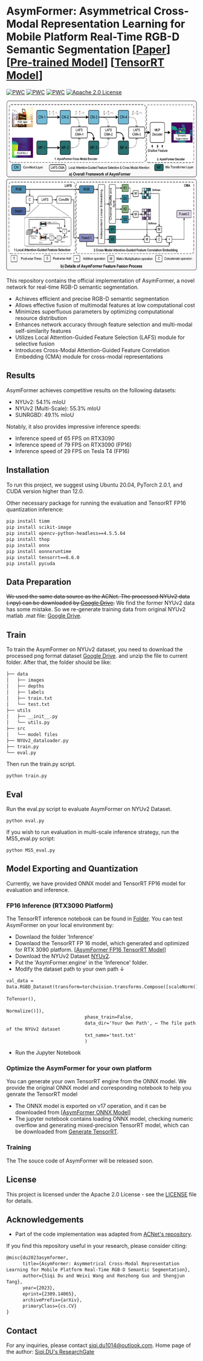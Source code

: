 # AsymFormer: Asymmetrical Cross-Modal Representation Learning for Mobile Platform Real-Time RGB-D Semantic Segmentation [[Paper](https://arxiv.org/abs/2309.14065)] [[Pre-trained Model](https://drive.google.com/file/d/1Pg6r3eJ245GaKbHfZob0Ek0CVhiS7VaR/view?usp=drive_link)] [[TensorRT Model](https://drive.google.com/file/d/1Z57x6e_YSroMCh3p9ttwKB7P7VLfa81k/view?usp=sharing)]

[![PWC](https://img.shields.io/endpoint.svg?url=https://paperswithcode.com/badge/asymformer-asymmetrical-cross-modal/real-time-semantic-segmentation-on-nyu-depth-1)](https://paperswithcode.com/sota/real-time-semantic-segmentation-on-nyu-depth-1?p=asymformer-asymmetrical-cross-modal) [![PWC](https://img.shields.io/endpoint.svg?url=https://paperswithcode.com/badge/asymformer-asymmetrical-cross-modal/semantic-segmentation-on-nyu-depth-v2)](https://paperswithcode.com/sota/semantic-segmentation-on-nyu-depth-v2?p=asymformer-asymmetrical-cross-modal) [![PWC](https://img.shields.io/endpoint.svg?url=https://paperswithcode.com/badge/asymformer-asymmetrical-cross-modal/semantic-segmentation-on-sun-rgbd)](https://paperswithcode.com/sota/semantic-segmentation-on-sun-rgbd?p=asymformer-asymmetrical-cross-modal) [![Apache 2.0 License](https://img.shields.io/badge/license-Apache%202.0-blue.svg)](https://github.com/yourusername/repo/blob/main/LICENSE)

<p align="center">
  <img src="https://github.com/Fourier7754/AsymFormer/blob/main/Image/Overall%20Framework%20of%20AsymFormer.png" width="600" height="450">
</p>

This repository contains the official implementation of AsymFormer, a novel network for real-time RGB-D semantic segmentation.

- Achieves efficient and precise RGB-D semantic segmentation
- Allows effective fusion of multimodal features at low computational cost
- Minimizes superfluous parameters by optimizing computational resource distribution
- Enhances network accuracy through feature selection and multi-modal self-similarity features
- Utilizes Local Attention-Guided Feature Selection (LAFS) module for selective fusion
- Introduces Cross-Modal Attention-Guided Feature Correlation Embedding (CMA) module for cross-modal representations

## Results

AsymFormer achieves competitive results on the following datasets:
- NYUv2: 54.1% mIoU
- NYUv2 (Multi-Scale): 55.3% mIoU
- SUNRGBD: 49.1% mIoU

Notably, it also provides impressive inference speeds:
- Inference speed of 65 FPS on RTX3090
- Inference speed of 79 FPS on RTX3090 (FP16)
- Inference speed of 29 FPS on Tesla T4 (FP16)

## Installation

To run this project, we suggest using Ubuntu 20.04, PyTorch 2.0.1, and CUDA version higher than 12.0.

Other necessary package for running the evaluation and TensorRT FP16 quantization inference:
```
pip install timm
pip install scikit-image
pip install opencv-python-headless==4.5.5.64
pip install thop
pip install onnx
pip install oonnxruntime
pip install tensorrt==8.6.0
pip install pycuda
```

## Data Preparation
~~We used the same data source as the ACNet. The processed NYUv2 data (.npy) can be downloaded by [Google Drive](https://drive.google.com/file/d/1YgcBRCjmkLlVukjmvkNu1A7O8bRd14Ek/view?usp=sharing).~~
We find the former NYUv2 data has some mistake. So we re-generate training data from original NYUv2 matlab .mat file: [Google Drive](https://drive.google.com/file/d/1c18pTIsMX1SJvVPBFpqWa7QILn1NPxTY/view?usp=drive_link).

## Train
To train the AsymFormer on NYUv2 dataset, you need to download the processed png format dataset [Google Drive](https://drive.google.com/file/d/1c18pTIsMX1SJvVPBFpqWa7QILn1NPxTY/view?usp=drive_link). and unzip the file to current folder. After that, the folder should be like:

```
├── data
│   ├── images
│   ├── depths
│   ├── labels
│   ├── train.txt
│   └── test.txt
├── utils
│   ├── __init__.py
│   └── utils.py
├── src
│   └── model files
├── NYUv2_dataloader.py
├── train.py
└── eval.py
```

Then run the train.py script.
```
python train.py
```

## Eval

Run the eval.py script to evaluate AsymFormer on NYUv2 Dataset.
```
python eval.py
```

If you wish to run evaluation in multi-scale inference strategy, run the MS5_eval.py script:
```
python MS5_eval.py
```

## Model Exporting and Quantization
Currently, we have provided ONNX model and TensorRT FP16 model for evaluation and inference. 

### FP16 Inference (RTX3090 Platform)
The TensorRT inference notebook can be found in [Folder](https://github.com/Fourier7754/AsymFormer/tree/main/Inference). You can test AsymFormer on your local environment by:
- Downlaod the folder 'Inference'
- Downlaod the TensorRT FP 16 model, which generated and optimized for RTX 3090 platform. [[AsymFormer FP16 TensorRT Model](https://drive.google.com/file/d/1Z57x6e_YSroMCh3p9ttwKB7P7VLfa81k/view?usp=sharing)]
- Download the NYUv2 Dataset [NYUv2](https://drive.google.com/file/d/1YgcBRCjmkLlVukjmvkNu1A7O8bRd14Ek/view?usp=sharing).
- Put the 'AsymFormer.engine' in the 'Inference' folder.
- Modify the dataset path to your own path ↓
```
val_data = Data.RGBD_Dataset(transform=torchvision.transforms.Compose([scaleNorm(),
                                                                       ToTensor(),
                                                                       Normalize()]),
                             phase_train=False,
                             data_dir='Your Own Path', ← The file path of the NYUv2 dataset
                             txt_name='test.txt'    
                             )
```
- Run the Jupyter Notebook


### Optimize the AsymFormer for your own platform
You can generate your own TensorRT engine from the ONNX model.
We provide the original ONNX model and corresponding notebook to help you genrate the TensorRT model
- The ONNX model is exported on v17 operation, and it can be downloaded from [[AsymFormer ONNX Model](https://drive.google.com/file/d/1dSqmv19ErpxYcjl95I8buYeQi37qBlXQ/view?usp=sharing)]
- The jupyter notebook contains loading ONNX model, checking numeric overflow and generating mixed-precision TensorRT model, which can be downloaded from [Generate TensorRT](https://github.com/Fourier7754/AsymFormer/blob/main/Notebooks/Generate_TensorRT_Model.ipynb). 

### Training
The The souce code of AsymFormer will be released soon.

## License

This project is licensed under the Apache 2.0 License - see the [LICENSE](LICENSE) file for details.

## Acknowledgements

- Part of the code implementation was adapted from [ACNet's repository](https://github.com/anheidelonghu/ACNet).

If you find this repository useful in your research, please consider citing:

```
@misc{du2023asymformer,
      title={AsymFormer: Asymmetrical Cross-Modal Representation Learning for Mobile Platform Real-Time RGB-D Semantic Segmentation}, 
      author={Siqi Du and Weixi Wang and Renzhong Guo and Shengjun Tang},
      year={2023},
      eprint={2309.14065},
      archivePrefix={arXiv},
      primaryClass={cs.CV}
}
```

## Contact

For any inquiries, please contact siqi.du1014@outlook.com.
Home page of the author: [Siqi.DU's ResearchGate](https://www.researchgate.net/profile/Siqi-Du-4)
